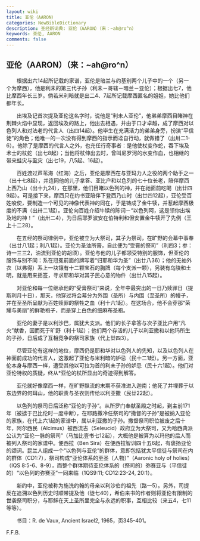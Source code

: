 ```yaml
---
layout: wiki
title: 亚伦（AARON）
categories: NewBibleDictionary
description: 圣经新词典: 亚伦（AARON）（来：~ah@ro^n）
keywords: 亚伦, AARON
comments: false
---
```


## 亚伦（AARON）（来：~ah@ro^n）

　　根据出六14起所记载的家谱，亚伦是暗兰与约基别两个儿子中的一个（另一个为摩西），他是利未的第三代子孙（利未－哥辖－暗兰－亚伦）；根据出七7，他比摩西年长三岁。倘若米利暗就是出二4、7起所记载摩西匿名的姐姐，她比他们都年长。

　　出埃及记首次提及亚伦这名字时，说他是“利未人亚伦”，他弟弟摩西目睹神在荆棘火焰中显现，返回埃及的路上，他出去相遇，并由于口才卓越，成了摩西对以色列人和对法老的代言人（出四14起）。他毕生在充满活力的弟弟身旁，扮演“平信徒”的角色；他唯一的一次没有得到摩西的指示而迳自行动，就做错了（出卅二1-6）。他除了是摩西的代言人之外，也充任行奇事者：是他使杖变作蛇，吞下埃及术士的杖蛇（出七8起）；当他将杖伸出去时，曾叫尼罗河的水变作血，也相继的带来蛙灾与虱灾（出七19，八5起、16起）。

　　百姓渡过芦苇海（红海）之后，亚伦是摩西在与亚玛力人之役的两个助手之一（出十七8起），并连同他的儿子拿答、亚比户和以色列的七十位长老，陪伴摩西上西乃山（出十九24），在那里，他们目睹以色列的神，并在祂面前吃喝（出廿四9起）。可是接下来，摩西只在约书亚陪伴下登西乃山时（出廿四12起），亚伦受百姓唆使，要制造一个可见的神像代表神的同在，于是铸成了金牛犊，并惹起摩西极度的不满（出卅二1起）。亚伦向百姓介绍牛犊的陈词－“以色列阿，这是领你出埃及地的神！”（出卅二4），为日后耶罗波安在伯特利和但安置金牛犊开了先例（王上十二28）。

　　在五经的祭司律例中，亚伦被立为大祭司，其子为祭司，在旷野的会幕中事奉（出廿八1起；利八1起）。亚伦为圣油所膏，自此便为“受膏的祭司”（利四3；参：诗一三三2，油流到亚伦的胡须）。亚伦与他的儿子都领受特别的服饰，但亚伦的服饰与别不同：系在冠冕前面的牌写着“归耶和华为圣”（出廿八36）；他的无袖外衣（以弗得）系上一块镶有十二颗宝石的胸牌（每个支派一颗），另装有乌陵和土明，就是用来摇签，寻求耶和华对其子民心意的物件（出廿八15起）。

　　对亚伦和每一位继承他的“受膏祭司”来说，全年中最突出的一日乃赎罪日（提斯利月十日），那天，他穿过将会幕分为外围（圣所）与内围（至圣所）的幔子，并在至圣所呈献为百姓赎罪的祭牲之血（利十六1起）。在这场合，他不会穿那“荣耀与美丽”的鲜艳袍子，而是穿上白色的细麻布圣袍。

　　亚伦的妻子是以利沙巴，属犹大支派。他们的长子拿答与次子亚比户用“凡火”献香，因而死于旷野（利十1起）；他们两个存活的儿子以利亚撒和以他玛所生的子孙，日后成了互相竞争的祭司家族（代上廿四3）。

　　尽管亚伦有这样的地位，摩西仍是耶和华对以色列人的先知，以及以色列人在神面前成功的代言人，这激起了亚伦与米利暗的妒忌（民十二1起）。另一方面，亚伦本身与摩西一样，遭受其他以可拉为首的利未子孙的妒忌（民十六1起）。他们对亚伦特权的质疑，终从*亚伦的杖所显出的奇迹得到解答。

　　亚伦就好像摩西一样，在旷野飘流的末期不获准进入迦南；他死了并埋葬于以东边界的何珥山，他的职责与圣衣则传给以利亚撒（民廿22起）。

　　以色列的祭司日后泛称“亚伦的子孙”。从所罗门奉献圣殿之时起，到主前171年（被掳于巴比伦时一度中断），在耶路撒冷任祭司的“撒督的子孙”是被纳入亚伦的家族，在代上六1起的家谱中，属以利亚撒的子孙。撒督祭司职位被废之后十年，阿尔西民（Alcimus）被西流古（Seleucid）政府立为大祭司，又为哈西典派公认为“亚伦一脉的祭司”（马加比壹书七12起），大概他是被算为以玛他的后人而被列入祭司的家谱中。便西拉（Ben Sira）在便西拉智训四十五6起，有褒扬亚伦的颂词。昆兰人组成一个“以色列与亚伦”的群体，意即包括犹太平信徒与祭司在内的群体（CD1:7），祭司构成“亚伦体系的至圣〔人物〕”（Aaronic holy of holies）（IQS 8:5-6、8-9），而整个群体期待亚伦体系的（祭司的）弥赛亚与（平信徒的）“以色列的弥赛亚”一同来临（1QS9:11; CD12:23-24, 20:1）。

　　新约中，亚伦被称为施洗约翰的母亲以利沙伯的祖先（路一5）。另外，司提反在追溯以色列历史时顺带提及他（徒七40），希伯来书的作者则将亚伦有限制的世袭祭司职分，与耶稣在天上圣所里完全与永远的职事，互相比较（来五4，七11等等）。

　　书目：R. de Vaux, Ancient Israel2, 1965，页345-401。

F.F.B.








